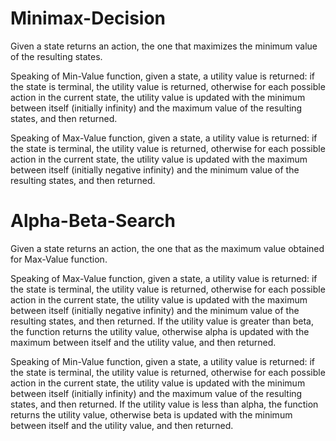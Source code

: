 # Minimax-Decision

Given a state returns an action, the one that maximizes the minimum value of the resulting states. 

Speaking of Min-Value function, given a state, a utility value is returned: if the state is terminal, the utility value is returned, otherwise for each possible action in the current state, the utility value is updated with the minimum between itself (initially infinity) and the maximum value of the resulting states, and then returned.

Speaking of Max-Value function, given a state, a utility value is returned: if the state is terminal, the utility value is returned, otherwise for each possible action in the current state, the utility value is updated with the maximum between itself (initially negative infinity) and the minimum value of the resulting states, and then returned.

# Alpha-Beta-Search

Given a state returns an action, the one that as the maximum value obtained for Max-Value function.

Speaking of Max-Value function, given a state, a utility value is returned: if the state is terminal, the utility value is returned, otherwise for each possible action in the current state, the utility value is updated with the maximum between itself (initially negative infinity) and the minimum value of the resulting states, and then returned. If the utility value is greater than beta, the function returns the utility value, otherwise alpha is updated with the maximum between itself and the utility value, and then returned.

Speaking of Min-Value function, given a state, a utility value is returned: if the state is terminal, the utility value is returned, otherwise for each possible action in the current state, the utility value is updated with the minimum between itself (initially infinity) and the maximum value of the resulting states, and then returned. If the utility value is less than alpha, the function returns the utility value, otherwise beta is updated with the minimum between itself and the utility value, and then returned.

